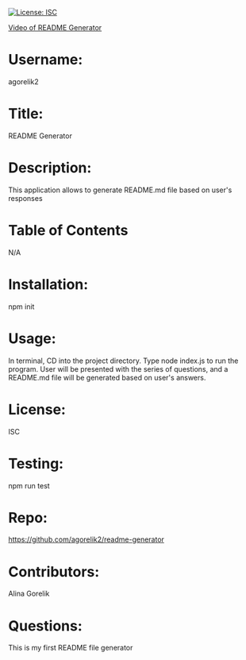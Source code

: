 [![License: ISC](https://img.shields.io/badge/License-ISC-blue.svg)](https://opensource.org/licenses/ISC)

[Video of README Generator](https://drive.google.com/file/d/10WWp1h-tNzYqH-dh3oaEqPmg7OyyrOzb/preview)

# Username:

agorelik2

# Title:

README Generator

# Description:

This application allows to generate README.md file based on user's responses

# Table of Contents

N/A

# Installation:

npm init

# Usage:

In terminal, CD into the project directory. Type node index.js to run the program. User will be presented with the series of questions, and a README.md file will be generated based on user's answers.

# License:

ISC

# Testing:

npm run test

# Repo:

https://github.com/agorelik2/readme-generator

# Contributors:

Alina Gorelik

# Questions:

This is my first README file generator
